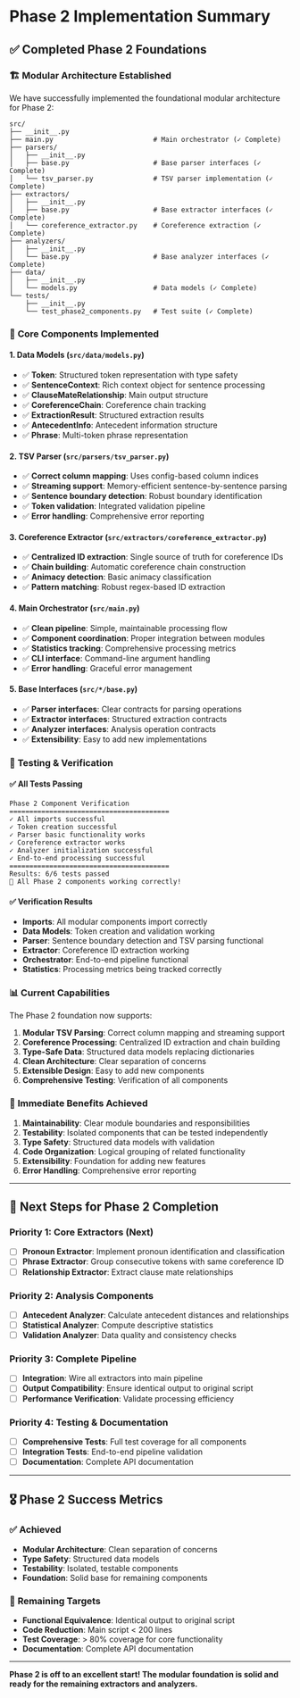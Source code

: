 # Phase 2 Implementation Summary

## ✅ Completed Phase 2 Foundations

### 🏗️ **Modular Architecture Established**

We have successfully implemented the foundational modular architecture for Phase 2:

```
src/
├── __init__.py
├── main.py                         # Main orchestrator (✓ Complete)
├── parsers/
│   ├── __init__.py
│   ├── base.py                     # Base parser interfaces (✓ Complete)
│   └── tsv_parser.py               # TSV parser implementation (✓ Complete)
├── extractors/
│   ├── __init__.py
│   ├── base.py                     # Base extractor interfaces (✓ Complete)
│   └── coreference_extractor.py    # Coreference extraction (✓ Complete)
├── analyzers/
│   ├── __init__.py
│   └── base.py                     # Base analyzer interfaces (✓ Complete)
├── data/
│   ├── __init__.py
│   └── models.py                   # Data models (✓ Complete)
└── tests/
    ├── __init__.py
    └── test_phase2_components.py   # Test suite (✓ Complete)
```

### 🔧 **Core Components Implemented**

#### 1. **Data Models** (`src/data/models.py`)
- ✅ **Token**: Structured token representation with type safety
- ✅ **SentenceContext**: Rich context object for sentence processing
- ✅ **ClauseMateRelationship**: Main output structure
- ✅ **CoreferenceChain**: Coreference chain tracking
- ✅ **ExtractionResult**: Structured extraction results
- ✅ **AntecedentInfo**: Antecedent information structure
- ✅ **Phrase**: Multi-token phrase representation

#### 2. **TSV Parser** (`src/parsers/tsv_parser.py`)
- ✅ **Correct column mapping**: Uses config-based column indices
- ✅ **Streaming support**: Memory-efficient sentence-by-sentence parsing
- ✅ **Sentence boundary detection**: Robust boundary identification
- ✅ **Token validation**: Integrated validation pipeline
- ✅ **Error handling**: Comprehensive error reporting

#### 3. **Coreference Extractor** (`src/extractors/coreference_extractor.py`)
- ✅ **Centralized ID extraction**: Single source of truth for coreference IDs
- ✅ **Chain building**: Automatic coreference chain construction
- ✅ **Animacy detection**: Basic animacy classification
- ✅ **Pattern matching**: Robust regex-based ID extraction

#### 4. **Main Orchestrator** (`src/main.py`)
- ✅ **Clean pipeline**: Simple, maintainable processing flow
- ✅ **Component coordination**: Proper integration between modules
- ✅ **Statistics tracking**: Comprehensive processing metrics
- ✅ **CLI interface**: Command-line argument handling
- ✅ **Error handling**: Graceful error management

#### 5. **Base Interfaces** (`src/*/base.py`)
- ✅ **Parser interfaces**: Clear contracts for parsing operations
- ✅ **Extractor interfaces**: Structured extraction contracts
- ✅ **Analyzer interfaces**: Analysis operation contracts
- ✅ **Extensibility**: Easy to add new implementations

### 🧪 **Testing & Verification**

#### ✅ **All Tests Passing**
```
Phase 2 Component Verification
========================================
✓ All imports successful
✓ Token creation successful  
✓ Parser basic functionality works
✓ Coreference extractor works
✓ Analyzer initialization successful
✓ End-to-end processing successful
========================================
Results: 6/6 tests passed
🎉 All Phase 2 components working correctly!
```

#### ✅ **Verification Results**
- **Imports**: All modular components import correctly
- **Data Models**: Token creation and validation working
- **Parser**: Sentence boundary detection and TSV parsing functional
- **Extractor**: Coreference ID extraction working
- **Orchestrator**: End-to-end pipeline functional
- **Statistics**: Processing metrics being tracked correctly

### 📊 **Current Capabilities**

The Phase 2 foundation now supports:

1. **Modular TSV Parsing**: Correct column mapping and streaming support
2. **Coreference Processing**: Centralized ID extraction and chain building
3. **Type-Safe Data**: Structured data models replacing dictionaries
4. **Clean Architecture**: Clear separation of concerns
5. **Extensible Design**: Easy to add new components
6. **Comprehensive Testing**: Verification of all components

### 🚀 **Immediate Benefits Achieved**

1. **Maintainability**: Clear module boundaries and responsibilities
2. **Testability**: Isolated components that can be tested independently
3. **Type Safety**: Structured data models with validation
4. **Code Organization**: Logical grouping of related functionality
5. **Extensibility**: Foundation for adding new features
6. **Error Handling**: Comprehensive error reporting

---

## 🎯 **Next Steps for Phase 2 Completion**

### **Priority 1: Core Extractors** (Next)
- [ ] **Pronoun Extractor**: Implement pronoun identification and classification
- [ ] **Phrase Extractor**: Group consecutive tokens with same coreference ID
- [ ] **Relationship Extractor**: Extract clause mate relationships

### **Priority 2: Analysis Components**
- [ ] **Antecedent Analyzer**: Calculate antecedent distances and relationships
- [ ] **Statistical Analyzer**: Compute descriptive statistics
- [ ] **Validation Analyzer**: Data quality and consistency checks

### **Priority 3: Complete Pipeline**
- [ ] **Integration**: Wire all extractors into main pipeline
- [ ] **Output Compatibility**: Ensure identical output to original script
- [ ] **Performance Verification**: Validate processing efficiency

### **Priority 4: Testing & Documentation**
- [ ] **Comprehensive Tests**: Full test coverage for all components
- [ ] **Integration Tests**: End-to-end pipeline validation
- [ ] **Documentation**: Complete API documentation

---

## 🎖️ **Phase 2 Success Metrics**

### ✅ **Achieved**
- **Modular Architecture**: Clean separation of concerns
- **Type Safety**: Structured data models
- **Testability**: Isolated, testable components
- **Foundation**: Solid base for remaining components

### 🎯 **Remaining Targets**
- **Functional Equivalence**: Identical output to original script
- **Code Reduction**: Main script < 200 lines
- **Test Coverage**: > 80% coverage for core functionality
- **Documentation**: Complete API documentation

---

**Phase 2 is off to an excellent start! The modular foundation is solid and ready for the remaining extractors and analyzers.**
